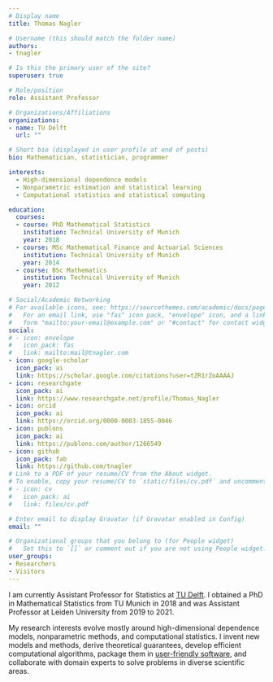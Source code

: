 ```yaml
---
# Display name
title: Thomas Nagler

# Username (this should match the folder name)
authors:
- tnagler

# Is this the primary user of the site?
superuser: true

# Role/position
role: Assistant Professor

# Organizations/Affiliations
organizations:
- name: TU Delft
  url: ""

# Short bio (displayed in user profile at end of posts)
bio: Mathematician, statistician, programmer

interests:
  - High-dimensional dependence models
  - Nonparametric estimation and statistical learning
  - Computational statistics and statistical computing

education:
  courses:
  - course: PhD Mathematical Statistics
    institution: Technical University of Munich
    year: 2018
  - course: MSc Mathematical Finance and Actuarial Sciences
    institution: Technical University of Munich
    year: 2014
  - course: BSc Mathematics
    institution: Technical University of Munich
    year: 2012

# Social/Academic Networking
# For available icons, see: https://sourcethemes.com/academic/docs/page-builder/#icons
#   For an email link, use "fas" icon pack, "envelope" icon, and a link in the
#   form "mailto:your-email@example.com" or "#contact" for contact widget.
social:
# - icon: envelope
#   icon_pack: fas
#   link: mailto:mail@tnagler.com
- icon: google-scholar
  icon_pack: ai
  link: https://scholar.google.com/citations?user=tZR1rZoAAAAJ
- icon: researchgate
  icon_pack: ai
  link: https://www.researchgate.net/profile/Thomas_Nagler
- icon: orcid
  icon_pack: ai
  link: https://orcid.org/0000-0003-1855-0046
- icon: publons
  icon_pack: ai
  link: https://publons.com/author/1266549
- icon: github
  icon_pack: fab
  link: https://github.com/tnagler
# Link to a PDF of your resume/CV from the About widget.
# To enable, copy your resume/CV to `static/files/cv.pdf` and uncomment the lines below.
# - icon: cv
#   icon_pack: ai
#   link: files/cv.pdf

# Enter email to display Gravatar (if Gravatar enabled in Config)
email: ""

# Organizational groups that you belong to (for People widget)
#   Set this to `[]` or comment out if you are not using People widget.
user_groups:
- Researchers
- Visitors
---
```


I am currently Assistant Professor for Statistics at [TU Delft](https://www.tudelft.nl/ewi/over-de-faculteit/afdelingen/applied-mathematics/statistics).
I obtained a PhD in Mathematical Statistics from TU Munich in 2018 and 
was Assistant Professor at Leiden University from 2019 to 2021.

My research interests evolve mostly around high-dimensional dependence models, 
nonparametric methods, and computational statistics. I invent new models and 
 methods, derive theoretical guarantees, develop efficient computational 
algorithms, package them in [user-friendly software](software), and collaborate with domain 
experts to solve problems in diverse scientific areas.